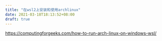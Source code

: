 ```yaml
---
title: "在wsl2上安装和使用archlinux"
date: 2021-03-18T18:13:52+08:00
draft: true
---
```


https://computingforgeeks.com/how-to-run-arch-linux-on-windows-wsl/
